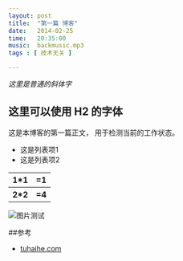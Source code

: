 ```yaml
---
layout: post
title:  "第一篇 博客"
date:   2014-02-25
time:   20:35:00
music:  backmusic.mp3
tags : [ 技术无关 ] 

---
```


*这里是普通的斜体字*
## 这里可以使用 H2 的字体


这是本博客的第一篇正文，
用于检测当前的工作状态。

<ul>
<li>这是列表项1</li> 
<li>这是列表项2</li>
</ul>

<table>
<tr>
<th>1*1</th>
<th> =1</th>
</tr>
<tr>
<th>2*2</th>
<th> =4</th>
</tr>
</table>

<img src="http://rootkiter.github.io/image/test.jpg" title="图片测试" align="center">

##参考

* [tuhaihe.com][1]

[1]: http://tuhaihe.com


